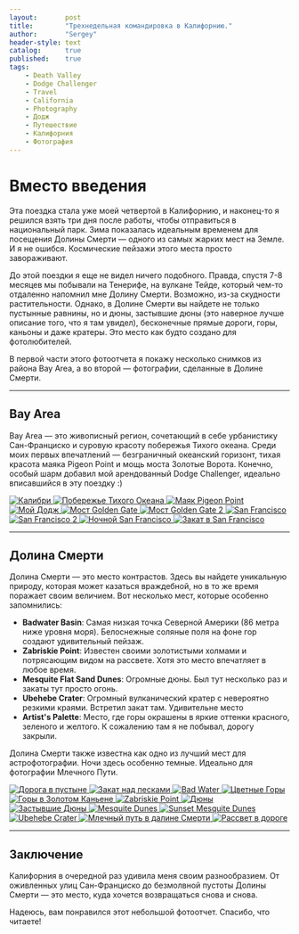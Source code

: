 ```yaml
---
layout:       post
title:        "Трехнедельная командировка в Калифорнию."
author:       "Sergey"
header-style: text
catalog:      true
published:    true
tags:
    - Death Valley
    - Dodge Challenger 
    - Travel
    - California
    - Photography
    - Додж
    - Путешествие
    - Калифорния
    - Фотография
---
```


# Вместо введения
Эта поездка стала уже моей четвертой в Калифорнию, и наконец-то я решился взять три дня после работы, чтобы отправиться в национальный парк. Зима показалась идеальным временем для посещения Долины Смерти — одного из самых жарких мест на Земле. И я не ошибся. Космические пейзажи этого места просто завораживают. 

До этой поездки я еще не видел ничего подобного. Правда, спустя 7-8 месяцев мы побывали на Тенерифе, на вулкане Тейде, который чем-то отдаленно напомнил мне Долину Смерти. Возможно, из-за скудности растительности. Однако, в Долине Смерти вы найдете не только пустынные равнины, но и дюны, застывшие дюны (это наверное лучше описание того, что я там увидел), бесконечные прямые дороги, горы, каньоны и даже кратеры. Это место как будто создано для фотолюбителей.

В первой части этого фотоотчета я покажу несколько снимков из района Bay Area, а во второй — фотографии, сделанные в Долине Смерти. 

---

## Bay Area

Bay Area — это живописный регион, сочетающий в себе урбанистику Сан-Франциско и суровую красоту побережья Тихого океана. Среди моих первых впечатлений — безграничный океанский горизонт, тихая красота маяка Pigeon Point и мощь моста Золотые Ворота. Конечно, особый шарм добавил мой арендованный Dodge Challenger, идеально вписавшийся в эту поездку :) 

<div class="photo-grid">
  <a href="{{site.baseurl}}/img/8_death_valley/DSC00173-Enhanced-NR.jpeg" data-lightbox="gallery" data-title="Калибри">
    <img src="{{site.baseurl}}/img/8_death_valley/DSC00173-Enhanced-NR.jpeg" alt="Калибри">
  </a>
  <a href="{{site.baseurl}}/img/8_death_valley/DSC07343.jpeg" data-lightbox="gallery" data-title="Побережье Тихого Океана">
    <img src="{{site.baseurl}}/img/8_death_valley/DSC07343.jpeg" alt="Побережье Тихого Океана">
  </a>
   <a href="{{site.baseurl}}/img/8_death_valley/DSC07388.jpeg" data-lightbox="gallery" data-title="Маяк Pigeon Point">
    <img src="{{site.baseurl}}/img/8_death_valley/DSC07388.jpeg" alt="Маяк Pigeon Point">
  </a>
   <a href="{{site.baseurl}}/img/8_death_valley/DSC07745.jpeg" data-lightbox="gallery" data-title="Мой додж">
    <img src="{{site.baseurl}}/img/8_death_valley/DSC07745.jpeg" alt="Мой Додж">
  </a>
    <a href="{{site.baseurl}}/img/8_death_valley/DSC07816.jpeg" data-lightbox="gallery" data-title="Мост Golden Gate">
    <img src="{{site.baseurl}}/img/8_death_valley/DSC07816.jpeg" alt="Мост Golden Gate">
  </a>
      <a href="{{site.baseurl}}/img/8_death_valley/DSC07855.jpeg" data-lightbox="gallery" data-title="Мост Golden Gate 2">
    <img src="{{site.baseurl}}/img/8_death_valley/DSC07855.jpeg" alt="Мост Golden Gate 2">
  </a>
     <a href="{{site.baseurl}}/img/8_death_valley/DSC07917.jpeg" data-lightbox="gallery" data-title="San Francisco">
    <img src="{{site.baseurl}}/img/8_death_valley/DSC07917.jpeg" alt="San Francisco">
  </a>
      <a href="{{site.baseurl}}/img/8_death_valley/DSC07955.jpeg" data-lightbox="gallery" data-title="San Francisco 2">
    <img src="{{site.baseurl}}/img/8_death_valley/DSC07955.jpeg" alt="San Francisco 2">
  </a>
   <a href="{{site.baseurl}}/img/8_death_valley/DSC08151_Panorama.jpeg" data-lightbox="gallery" data-title="Ночной San Francisco">
    <img src="{{site.baseurl}}/img/8_death_valley/DSC08151_Panorama.jpeg" alt="Ночной San Francisco">
  </a>
   <a href="{{site.baseurl}}/img/8_death_valley/DSC08381.jpeg" data-lightbox="gallery" data-title="Закат в San Francisco">
    <img src="{{site.baseurl}}/img/8_death_valley/DSC08381.jpeg" alt="Закат в San Francisco">
  </a>
</div>

---

## Долина Смерти

Долина Смерти — это место контрастов. Здесь вы найдете уникальную природу, которая может казаться враждебной, но в то же время поражает своим величием. Вот несколько мест, которые особенно запомнились:

- **Badwater Basin**: Самая низкая точка Северной Америки (86 метра ниже уровня моря). Белоснежные соляные поля на фоне гор создают удивительный пейзаж.
- **Zabriskie Point**: Известен своими золотистыми холмами и потрясающим видом на рассвете. Хотя это место впечатляет в любое время.
- **Mesquite Flat Sand Dunes**: Огромные дюны. Был тут несколько раз и закаты тут просто огонь.
- **Ubehebe Crater**: Огромный вулканический кратер с невероятно резкими краями. Встретил закат там. Удивительне место 
- **Artist's Palette**: Место, где горы окрашены в яркие оттенки красного, зеленого и желтого. К сожалению там я не побывал, дорогу закрыли. 

Долина Смерти также известна как одно из лучший мест для астрофотографии. Ночи здесь особенно темные. Идеально для фотографии Млечного Пути.

<div class="photo-grid">
  <a href="{{site.baseurl}}/img/8_death_valley/DSC00638.jpeg" data-lightbox="gallery" data-title="Дорога в пустыне">
    <img src="{{site.baseurl}}/img/8_death_valley/DSC00638.jpeg" alt="Дорога в пустыне">
  </a>
  <a href="{{site.baseurl}}/img/8_death_valley/DSC00675.jpeg" data-lightbox="gallery" data-title="Закат над песками">
    <img src="{{site.baseurl}}/img/8_death_valley/DSC00675.jpeg" alt="Закат над песками">
  </a>
  <a href="{{site.baseurl}}/img/8_death_valley/DSC00776.jpeg" data-lightbox="gallery" data-title="Bad Water">
    <img src="{{site.baseurl}}/img/8_death_valley/DSC00776.jpeg" alt="Bad Water">
  </a>
    <a href="{{site.baseurl}}/img/8_death_valley/DSC00867.jpeg" data-lightbox="gallery" data-title="Цветные Горы">
    <img src="{{site.baseurl}}/img/8_death_valley/DSC00867.jpeg" alt="Цветные Горы">
  </a>
  <a href="{{site.baseurl}}/img/8_death_valley/DSC01158.jpeg" data-lightbox="gallery" data-title="Горы в Золотом Каньене">
    <img src="{{site.baseurl}}/img/8_death_valley/DSC01158.jpeg" alt="Горы в Золотом Каньене">
  </a>
  <a href="{{site.baseurl}}/img/8_death_valley/DSC01248.jpeg" data-lightbox="gallery" data-title="Zabriskie Point">
    <img src="{{site.baseurl}}/img/8_death_valley/DSC01248.jpeg" alt="Zabriskie Point">
  </a>
  <a href="{{site.baseurl}}/img/8_death_valley/DSC01514-Edit.jpeg" data-lightbox="gallery" data-title="Дюны">
    <img src="{{site.baseurl}}/img/8_death_valley/DSC01514-Edit.jpeg" alt="Дюны">
  </a>
   <a href="{{site.baseurl}}/img/8_death_valley/DSC01419.jpeg" data-lightbox="gallery" data-title="Застывшие Дюны">
    <img src="{{site.baseurl}}/img/8_death_valley/DSC01419.jpeg" alt="Застывшие Дюны">
  </a>
   <a href="{{site.baseurl}}/img/8_death_valley/DSC01555.jpeg" data-lightbox="gallery" data-title="Mesquite Dunes">
    <img src="{{site.baseurl}}/img/8_death_valley/DSC01555.jpeg" alt="Mesquite Dunes">
  </a>
  <a href="{{site.baseurl}}/img/8_death_valley/DSC01610.jpeg" data-lightbox="gallery" data-title="Sunset Mesquite Dunes">
    <img src="{{site.baseurl}}/img/8_death_valley/DSC01610.jpeg" alt="Sunset Mesquite Dunes">
  </a>
  <a href="{{site.baseurl}}/img/8_death_valley/DSC02152-HDR-3.jpeg" data-lightbox="gallery" data-title="Ubehebe Crater">
    <img src="{{site.baseurl}}/img/8_death_valley/DSC02152-HDR-3.jpeg" alt="Ubehebe Crater">
  </a>
  <a href="{{site.baseurl}}/img/8_death_valley/DSC02243-Enhanced-NR.jpeg" data-lightbox="gallery" data-title="Млечный путь в далине Смерти">
    <img src="{{site.baseurl}}/img/8_death_valley/DSC02243-Enhanced-NR.jpeg" alt="Млечный путь в далине Смерти">
  </a>
  <a href="{{site.baseurl}}/img/8_death_valley/DSC02322-Edit.jpeg" data-lightbox="gallery" data-title="Рассвет в дороге">
    <img src="{{site.baseurl}}/img/8_death_valley/DSC02322-Edit.jpeg" alt="Рассвет в дороге">
  </a>
</div>

---

## Заключение
Калифорния в очередной раз удивила меня своим разнообразием. От оживленных улиц Сан-Франциско до безмолвной пустоты Долины Смерти — это место, куда хочется возвращаться снова и снова.

Надеюсь, вам понравился этот небольшой фотоотчет. Спасибо, что читаете!